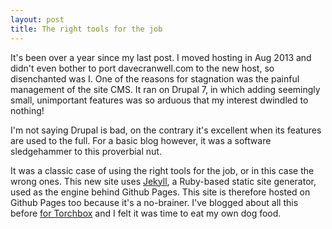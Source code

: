 ```yaml
---
layout: post
title: The right tools for the job
---
```


It's been over a year since my last post. I moved hosting in Aug 2013 and didn't even bother to port davecranwell.com to the new host, so disenchanted was I. One of the reasons for stagnation was the painful management of the site CMS. It ran on Drupal 7, in which adding seemingly small, unimportant features was so arduous that my interest dwindled to nothing!

I'm not saying Drupal is bad, on the contrary it's excellent when its features are used to the full. For a basic blog however, it was a software sledgehammer to this proverbial nut. 

It was a classic case of using the right tools for the job, or in this case the wrong ones. This new site uses <a href="http://jekyllrb.com">Jekyll</a>, a Ruby-based static site generator, used as the engine behind Github Pages. This site is therefore hosted on Github Pages too because it's a no-brainer. I've blogged about all this before <a href="http://www.torchbox.com/blog/2012/11/jekyll-front-end-development">for Torchbox</a> and I felt it was time to eat my own dog food.